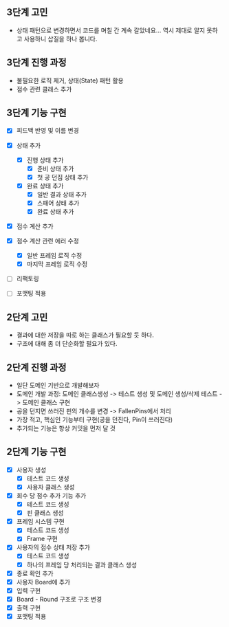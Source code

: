 ## 3단계 고민
* 상태 패턴으로 변경하면서 코드를 며칠 간 계속 갈았네요... 역시 제대로 알지 못하고 사용하니 삽질을 하나 봅니다.


## 3단계 진행 과정
* 불필요한 로직 제거, 상태(State) 패턴 활용
* 점수 관련 클래스 추가


## 3단계 기능 구현
* [X] 피드백 반영 및 이름 변경
* [X] 상태 추가
    * [X] 진행 상태 추가
        * [X] 준비 상태 추가
        * [X] 첫 공 던짐 상태 추가
    * [X] 완료 상태 추가
        * [X] 일반 결과 상태 추가
        * [X] 스패어 상태 추가
        * [X] 완료 상태 추가
* [X] 점수 계산 추가
* [X] 점수 계산 관련 에러 수정
    * [X] 일반 프레임 로직 수정
    * [X] 마지막 프레임 로직 수정
* [ ] 리팩토링
* [ ] 포맷팅 적용


## 2단계 고민
* 결과에 대한 저장을 따로 하는 클래스가 필요할 듯 하다.
* 구조에 대해 좀 더 단순화할 필요가 있다.

## 2단계 진행 과정
* 일단 도메인 기반으로 개발해보자
* 도메인 개발 과정: 도메인 클래스생성 -> 테스트 생성 및 도메인 생성/삭제 테스트 -> 도메인 클래스 구현
* 공을 던지면 쓰러진 핀의 개수를 변경 -> FallenPins에서 처리
* 가장 적고, 핵심인 기능부터 구현(공을 던진다, Pin이 쓰러진다)
* 추가되는 기능은 항상 커밋을 먼저 달 것

## 2단계 기능 구현
* [X] 사용자 생성
    * [X] 테스트 코드 생성
    * [X] 사용자 클래스 생성
* [X] 회수 당 점수 추가 기능 추가
    * [X] 테스트 코드 생성
    * [X] 핀 클래스 생성
* [X] 프레임 시스템 구현
    * [X] 테스트 코드 생성
    * [X] Frame 구현
* [X] 사용자의 점수 상태 저장 추가
    * [X] 테스트 코드 생성
    * [X] 하나의 프레임 당 처리되는 결과 클래스 생성
* [X] 종료 확인 추가
* [X] 사용자 Board에 추가
* [X] 입력 구현
* [X] Board - Round 구조로 구조 변경
* [X] 출력 구현
* [X] 포맷팅 적용
